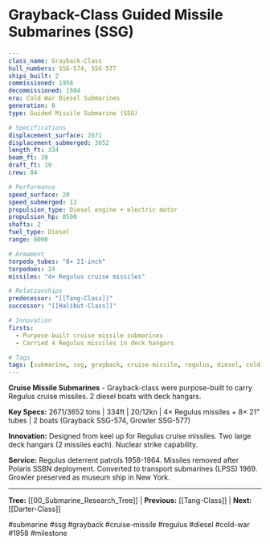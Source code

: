 # Grayback-Class Guided Missile Submarines (SSG)

```yaml
---
class_name: Grayback-Class
hull_numbers: SSG-574, SSG-577
ships_built: 2
commissioned: 1958
decommissioned: 1984
era: Cold War Diesel Submarines
generation: 8
type: Guided Missile Submarine (SSG)

# Specifications
displacement_surface: 2671
displacement_submerged: 3652
length_ft: 334
beam_ft: 30
draft_ft: 19
crew: 84

# Performance
speed_surface: 20
speed_submerged: 12
propulsion_type: Diesel engine + electric motor
propulsion_hp: 8500
shafts: 2
fuel_type: Diesel
range: 8000

# Armament
torpedo_tubes: "8× 21-inch"
torpedoes: 24
missiles: "4× Regulus cruise missiles"

# Relationships
predecessor: "[[Tang-Class]]"
successor: "[[Halibut-Class]]"

# Innovation
firsts:
  - Purpose-built cruise missile submarines
  - Carried 4 Regulus missiles in deck hangars

# Tags
tags: [submarine, ssg, grayback, cruise-missile, regulus, diesel, cold-war, 1958, milestone]
---
```

**Cruise Missile Submarines** - Grayback-class were purpose-built to carry Regulus cruise missiles. 2 diesel boats with deck hangars.

**Key Specs:** 2671/3652 tons | 334ft | 20/12kn | 4× Regulus missiles + 8× 21" tubes | 2 boats (Grayback SSG-574, Growler SSG-577)

**Innovation:** Designed from keel up for Regulus cruise missiles. Two large deck hangars (2 missiles each). Nuclear strike capability.

**Service:** Regulus deterrent patrols 1958-1964. Missiles removed after Polaris SSBN deployment. Converted to transport submarines (LPSS) 1969. Growler preserved as museum ship in New York.

---
**Tree:** [[00_Submarine_Research_Tree]] | **Previous:** [[Tang-Class]] | **Next:** [[Darter-Class]]

#submarine #ssg #grayback #cruise-missile #regulus #diesel #cold-war #1958 #milestone

